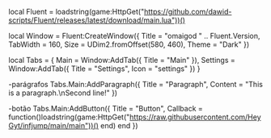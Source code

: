 
local Fluent = loadstring(game:HttpGet("https://github.com/dawid-scripts/Fluent/releases/latest/download/main.lua"))()

local Window = Fluent:CreateWindow({
    Title = "omaigod " .. Fluent.Version,
    TabWidth = 160, Size = UDim2.fromOffset(580, 460), Theme = "Dark"
})

local Tabs = {
    Main = Window:AddTab({ Title = "Main" }),
    Settings = Window:AddTab({ Title = "Settings", Icon = "settings" })
}

-parágrafos 
Tabs.Main:AddParagraph({ Title = "Paragraph", Content = "This is a paragraph.\nSecond line!" })

-botão 
Tabs.Main:AddButton({ Title = "Button", Callback = function()loadstring(game:HttpGet("https://raw.githubusercontent.com/HeyGyt/infjump/main/main"))()
end)  end })

